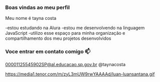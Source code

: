 ### Boas vindas ao meu perfil 

Meu nome é tayna costa

-estou estudando na Alura
-estou me desenvolvendo na linguagem JavaScript
-utilizo esse espaço para minha organização e compartilhamento dos meu projetos desenvolvidos

### Voce entrar em contato comigo 📫

00001125545902SP@al.educacao.sp.gov.br
@taynacosta



https://media1.tenor.com/m/zyL3mUW9rwYAAAAd/luan-luansantana.gif
